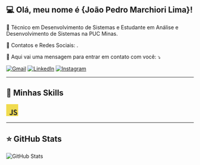 ## 💻 Olá, meu nome é {João Pedro Marchiori Lima}!


📕 Técnico em Desenvolvimento de Sistemas e Estudante em Análise e Desenvolvimento de Sistemas na PUC Minas.

💬 Contatos e Redes Sociais: .

<p align="left">
    💌 Aqui vai uma mensagem para entrar em contato com você: ⤵️
  </p>
  
  <p align="left">
    <a href="#" title="Gmail">
    <img src="https://img.shields.io/badge/-Gmail-FF0000?style=flat-square&labelColor=FF0000&logo=gmail&logoColor=white&link=jplmarchiori@gmail.com" alt="Gmail"/></a>
    <a href="#" title="LinkedIn">
    <img src="https://img.shields.io/badge/-Linkedin-0e76a8?style=flat-square&logo=Linkedin&logoColor=white&link=https://www.linkedin.com/in/joão-marchiori-61aab822b/" alt="LinkedIn"/></a>
    <a href="#" title="Instagram">
    <img src="https://img.shields.io/badge/-Instagram-DF0174?style=flat-square&labelColor=DF0174&logo=instagram&logoColor=white&link=https://www.instagram.com/jpmarchiori_/" alt="Instagram"/></a>
  </p>

---

## 🚀 Minhas Skills

<code><img height="32" src="https://raw.githubusercontent.com/github/explore/80688e429a7d4ef2fca1e82350fe8e3517d3494d/topics/javascript/javascript.png" alt="Javascript"/></code>

---

## ⭐ GitHub Stats

![GitHub Stats](https://github-readme-stats.vercel.app/api?username=JPMarchioriL&show_icons=true)
